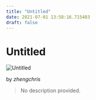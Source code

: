 ```yaml
---
title: "Untitled"
date: 2021-07-01 13:58:16.715483
draft: false
---
```


# Untitled

![Untitled](../images/4b3a09cb-da9e-11eb-bbd5-60f262b60b65.png)

by *zhengchris*



> No description provided.